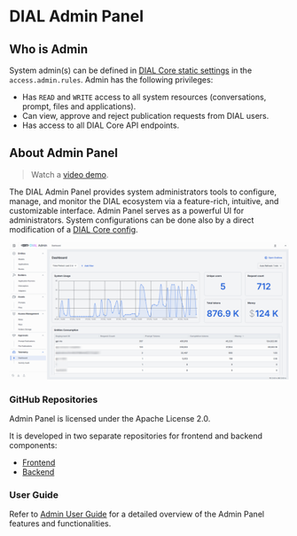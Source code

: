 # DIAL Admin Panel

## Who is Admin

System admin(s) can be defined in [DIAL Core static settings](https://github.com/epam/ai-dial-core?tab=readme-ov-file#static-settings) in the `access.admin.rules`. Admin has the following privileges:

* Has `READ` and `WRITE` access to all system resources (conversations, prompt, files and applications).
* Can view, approve and reject publication requests from DIAL users. 
* Has access to all DIAL Core API endpoints.

## About Admin Panel

> Watch a [video demo](/docs/video%20demos/4.dial-admin-panel.md).

The DIAL Admin Panel provides system administrators tools to configure, manage, and monitor the DIAL ecosystem via a feature-rich, intuitive, and customizable interface. Admin Panel serves as a powerful UI for administrators. System configurations can be done also by a direct modification of a [DIAL Core config](https://github.com/epam/ai-dial-core).

![ ](img/admin-panel.png)

### GitHub Repositories

Admin Panel is licensed under the Apache License 2.0. 

It is developed in two separate repositories for frontend and backend components:

* [Frontend](https://github.com/epam/ai-dial-admin-frontend)
* [Backend](https://github.com/epam/ai-dial-admin-backend)

### User Guide

Refer to [Admin User Guide](/docs/tutorials/3.admin/home.md) for a detailed overview of the Admin Panel features and functionalities.






